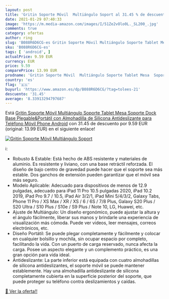 ```yaml
---
layout: post
title: 'Gritin Soporte Móvil  Multiángulo Soport al 31.45 % de descuento'
date: 2021-01-29 07:40:33
image: 'https://m.media-amazon.com/images/I/51Ze2vOlo0L._SL200_.jpg'
comments: true
category: ofertas
author: ring
slug: 'B088R6D6CG-es Gritin Soporte Móvil Multiángulo Soporte Tablet Mesa...'
sku: 'B088R6D6CG-es'
tags: [ 'android', ]
actualPrice: 9.59 EUR
currency: EUR
price: 9.59
comparePrice: 13.99 EUR
prodname: 'Gritin Soporte Móvil  Multiángulo Soporte Tablet Mesa  Soporte Dock Base Plegable&Portátil con Almohadilla de Silicona Antideslizante para Teléfono Móvil Phone  Android'
country: 'es'
flag: '🇪🇸'
buyurl: 'https://www.amazon.es/dp/B088R6D6CG/?tag=tolees-21'
descuento: '31.45'
average: '8.33913294797687'
---
```


Está [Gritin Soporte Móvil  Multiángulo Soporte Tablet Mesa  Soporte Dock Base Plegable&Portátil con Almohadilla de Silicona Antideslizante para Teléfono Móvil Phone  Android](https://www.amazon.es/dp/B088R6D6CG/?tag=tolees-21) con 31.45 de descuento por 9.59 EUR (original: 13.99 EUR) en el siguiente enlace!

[![Gritin Soporte Móvil  Multiángulo Soport](https://m.media-amazon.com/images/I/51Ze2vOlo0L._SL200_.jpg)](https://www.amazon.es/dp/B088R6D6CG/?tag=tolees-21)

ℹ️:

- Robusto & Estable: Está hecho de ABS resistente y materiales de aluminio. Es resistente y liviano, con una base retráctil reforzada. El diseño de bajo centro de gravedad puede hacer que el soporte sea más estable. Dos ganchos de extensión pueden garantizar que el móvil sea más seguro.
- Modelo Aplicable: Adecuado para dispositivos de menos de 12.9 pulgadas, adecuado para iPad 11 Pro 10.5 pulgadas 2020, iPad 10.2 2019, iPad Pro 9.7 / 10.5, iPad Air 3/2/1, iPad Mini 5/4/3/2, Galaxy Tabs, Phone 11 Pro / XS Max / XR / XS / 6 / 6S / 7/8 Plus, Galaxy S20 Plus / S20 Ultra / S10 Plus / S10e / S9 Plus / Note 10, LG, Huawei, etc.
- Ajuste de Multiángulo: Un diseño ergonómico, puede ajustar la altura y el ángulo fácilmente, liberar sus manos y brindarle una experiencia de visualización más cómoda. Puede ver videos, leer mensajes, correos electrónicos, etc.
- Diseño Portátil: Se puede plegar completamente y fácilmente y colocar en cualquier bolsillo y mochila, sin ocupar espacio por completo, facilitando la vida. Con un puerto de carga reservado, nunca afecta la carga. Posee un aspecto elegante y un complemento práctico, es una gran opción para vida ideal.
- Antideslizante: La parte inferior está equipada con cuatro almohadillas de silicona antideslizantes, el soporte móvil se puede mantener establemente. Hay una almohadilla antideslizante de silicona completamente cubierta en la superficie posterior del soporte, que puede proteger su teléfono contra deslizamientos y caídas.

[🛒 Ver la oferta!!](https://www.amazon.es/dp/B088R6D6CG/?tag=tolees-21)
